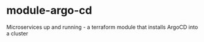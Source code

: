 # module-argo-cd
Microservices up and running - a terraform module that installs ArgoCD into a cluster

